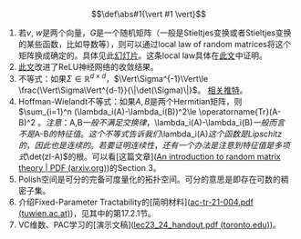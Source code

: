$$\def\abs#1{\vert #1 \vert}$$

1. 若$v$, $w$是两个向量，$G$是一个随机矩阵（一般是Stieltjes变换或者Stieltjes变换的某些函数，比如导数等），则可以通过local law of random matrices将这个矩阵换成确定的。具体见此[幻灯片](http://www.mathphys.org/Venice17/slides/knowles.pdf)。这条local law具体在[此文](https://arxiv.org/pdf/1110.6449.pdf)中证明。
2. [此文](https://arxiv.org/pdf/2101.09612.pdf)改进了ReLU神经网络的收敛结果。
3. 不等式：如果$\Sigma\in \mathbb{R}^{d\times d}$，$\Vert\Sigma^{-1}\Vert\le \frac{\Vert\Sigma\Vert^{d-1}}{\|\det(\Sigma)\|}$。 [相关推特](https://twitter.com/miniapeur/status/1356026324733874181?s=20)。
4. Hoffman-Wielandt不等式：如果$A,B$是两个Hermitian矩阵，则$\sum_{i=1}^n (\lambda_i(A)-\lambda_i(B))^2\le \operatorname{Tr}(A-B)^2 $。注意：$A,B$一般不满足交换律，$\lambda_i(A)-\lambda_i(B)$一般而言不是$A-B$的特征值。这个不等式告诉我们$\lambda_i(A)$这个函数是Lipschitz的，因此也是连续的。若要证明连续性，还有一个办法是注意到特征值是多项式$\det(zI-A)$的根。可以看[这篇文章]([An introduction to random matrix theory | PDF (arxiv.org)](https://arxiv.org/pdf/1710.10792.pdf))的Section 3。
5. Polish空间是可分的完备可度量化的拓扑空间。可分的意思是即存在可数的稠密子集。
6. 介绍Fixed-Parameter Tractability的[简明材料]([ac-tr-21-004.pdf (tuwien.ac.at)](https://www.ac.tuwien.ac.at/files/tr/ac-tr-21-004.pdf))，见其中的第17.2.1节。
7. VC维数、PAC学习的[演示文稿]([lec23_24_handout.pdf (toronto.edu)](https://www.cs.toronto.edu/~jlucas/teaching/csc411/lectures/lec23_24_handout.pdf))。

